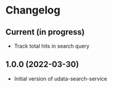 # Changelog

## Current (in progress)

- Track total hits in search query

## 1.0.0 (2022-03-30)

- Initial version of udata-search-service

